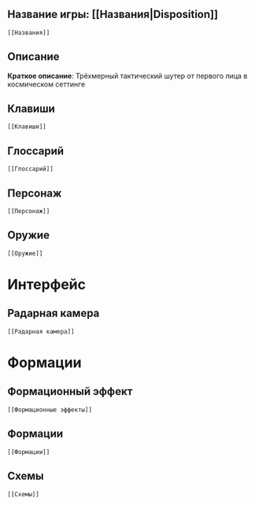 ## **Название игры**: [[Названия|Disposition]]
```dynbedded
[[Названия]]
```
## Описание 
**Краткое описание**: Трёхмерный тактический шутер от первого лица в космическом сеттинге
## Клавиши
```dynbedded
[[Клавиши]]
```

## Глоссарий
```dynbedded
[[Глоссарий]]
```
<div class="page-break" style="page-break-before: always;"></div>

## Персонаж
```dynbedded
[[Персонаж]]
```

<div class="page-break" style="page-break-before: always;"></div>

## Оружие
``` dynbedded
[[Оружие]]
```


<div class="page-break" style="page-break-before: always;"></div>

# Интерфейс
## Радарная камера

```dynbedded
[[Радарная камера]]
```

<div class="page-break" style="page-break-before: always;"></div>

# Формации
## Формационный эффект
```dynbedded
[[Формационные эффекты]]
```
## Формации
```dynbedded
[[Формации]]
```
## Схемы
```dynbedded
[[Схемы]]
```
